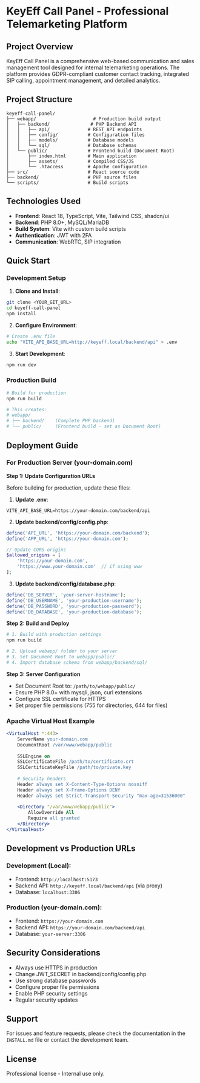 
# KeyEff Call Panel - Professional Telemarketing Platform

## Project Overview

KeyEff Call Panel is a comprehensive web-based communication and sales management tool designed for internal telemarketing operations. The platform provides GDPR-compliant customer contact tracking, integrated SIP calling, appointment management, and detailed analytics.

## Project Structure

```
keyeff-call-panel/
├── webapp/                     # Production build output
│   ├── backend/               # PHP Backend API
│   │   ├── api/              # REST API endpoints
│   │   ├── config/           # Configuration files
│   │   ├── models/           # Database models
│   │   └── sql/              # Database schemas
│   └── public/               # Frontend build (Document Root)
│       ├── index.html        # Main application
│       ├── assets/           # Compiled CSS/JS
│       └── .htaccess         # Apache configuration
├── src/                      # React source code
├── backend/                  # PHP source files
└── scripts/                  # Build scripts
```

## Technologies Used

- **Frontend**: React 18, TypeScript, Vite, Tailwind CSS, shadcn/ui
- **Backend**: PHP 8.0+, MySQL/MariaDB
- **Build System**: Vite with custom build scripts
- **Authentication**: JWT with 2FA
- **Communication**: WebRTC, SIP integration

## Quick Start

### Development Setup

1. **Clone and Install**:
```bash
git clone <YOUR_GIT_URL>
cd keyeff-call-panel
npm install
```

2. **Configure Environment**:
```bash
# Create .env file
echo "VITE_API_BASE_URL=http://keyeff.local/backend/api" > .env
```

3. **Start Development**:
```bash
npm run dev
```

### Production Build

```bash
# Build for production
npm run build

# This creates:
# webapp/
# ├── backend/    (Complete PHP backend)
# └── public/     (Frontend build - set as Document Root)
```

## Deployment Guide

### For Production Server (your-domain.com)

**Step 1: Update Configuration URLs**

Before building for production, update these files:

1. **Update .env**:
```env
VITE_API_BASE_URL=https://your-domain.com/backend/api
```

2. **Update backend/config/config.php**:
```php
define('API_URL', 'https://your-domain.com/backend');
define('APP_URL', 'https://your-domain.com');

// Update CORS origins
$allowed_origins = [
    'https://your-domain.com',
    'https://www.your-domain.com'  // if using www
];
```

3. **Update backend/config/database.php**:
```php
define('DB_SERVER', 'your-server-hostname');
define('DB_USERNAME', 'your-production-username');
define('DB_PASSWORD', 'your-production-password');
define('DB_DATABASE', 'your-production-database');
```

**Step 2: Build and Deploy**

```bash
# 1. Build with production settings
npm run build

# 2. Upload webapp/ folder to your server
# 3. Set Document Root to webapp/public/
# 4. Import database schema from webapp/backend/sql/
```

**Step 3: Server Configuration**

- Set Document Root to: `/path/to/webapp/public/`
- Ensure PHP 8.0+ with mysqli, json, curl extensions
- Configure SSL certificate for HTTPS
- Set proper file permissions (755 for directories, 644 for files)

### Apache Virtual Host Example

```apache
<VirtualHost *:443>
    ServerName your-domain.com
    DocumentRoot /var/www/webapp/public
    
    SSLEngine on
    SSLCertificateFile /path/to/certificate.crt
    SSLCertificateKeyFile /path/to/private.key
    
    # Security headers
    Header always set X-Content-Type-Options nosniff
    Header always set X-Frame-Options DENY
    Header always set Strict-Transport-Security "max-age=31536000"
    
    <Directory "/var/www/webapp/public">
        AllowOverride All
        Require all granted
    </Directory>
</VirtualHost>
```

## Development vs Production URLs

### Development (Local):
- Frontend: `http://localhost:5173`
- Backend API: `http://keyeff.local/backend/api` (via proxy)
- Database: `localhost:3306`

### Production (your-domain.com):
- Frontend: `https://your-domain.com`
- Backend API: `https://your-domain.com/backend/api`
- Database: `your-server:3306`

## Security Considerations

- Always use HTTPS in production
- Change JWT_SECRET in backend/config/config.php
- Use strong database passwords
- Configure proper file permissions
- Enable PHP security settings
- Regular security updates

## Support

For issues and feature requests, please check the documentation in the `INSTALL.md` file or contact the development team.

## License

Professional license - Internal use only.
